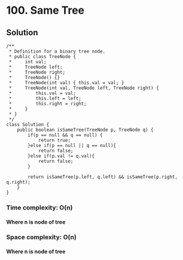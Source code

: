 # 100. Same Tree
## Solution
```
/**
 * Definition for a binary tree node.
 * public class TreeNode {
 *     int val;
 *     TreeNode left;
 *     TreeNode right;
 *     TreeNode() {}
 *     TreeNode(int val) { this.val = val; }
 *     TreeNode(int val, TreeNode left, TreeNode right) {
 *         this.val = val;
 *         this.left = left;
 *         this.right = right;
 *     }
 * }
 */
class Solution {
    public boolean isSameTree(TreeNode p, TreeNode q) {
        if(p == null && q == null) {
    		return true;
    	}else if(p == null || q == null){
    		return false;
    	}else if(p.val != q.val){
    		return false;
    	}
    	
        return isSameTree(p.left, q.left) && isSameTree(p.right, q.right);
    }
}
```
### Time complexity: O(n)
#### Where n is node of tree
### Space complexity: O(n)
#### Where n is node of tree